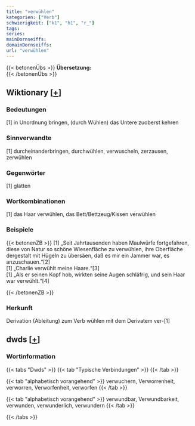 ```yaml
---
title: "verwühlen"
kategorien: ["Verb"]
schwierigkeit: ["k1", "h1", "r_"]
tags:
series:
mainDornseiffs:
domainDornseiffs:
url: "verwühlen"
---
```


{{< betonenÜbs >}}
**Übersetzung:**  
{{< /betonenÜbs >}}

## Wiktionary [[+](https://de.wiktionary.org/wiki/verwühlen)]

### Bedeutungen
[1] in Unordnung bringen, (durch Wühlen) das Untere zuoberst kehren  

### Sinnverwandte
[1] durcheinanderbringen, durchwühlen, verwuscheln, zerzausen, zerwühlen  

### Gegenwörter
[1] glätten  

### Wortkombinationen
[1] das Haar verwühlen, das Bett/Bettzeug/Kissen verwühlen  

### Beispiele
{{< betonenZB >}}
[1] „Seit Jahrtausenden haben Maulwürfe fortgefahren, diese von Natur so schöne Wiesenfläche zu verwühlen, ihre Oberfläche dergestalt mit Hügeln zu übersäen, daß es mir ein Jammer war, es anzuschauen.“[2]  
[1] „Charlie verwühlt meine Haare.“[3]  
[1] „Als er seinen Kopf hob, wirkten seine Augen schläfrig, und sein Haar war verwühlt.“[4]  

{{< /betonenZB >}}
### Herkunft
Derivation (Ableitung) zum Verb wühlen mit dem Derivatem ver-[1]  



## dwds [[+](https://www.dwds.de/wb/verwühlen)]

### Wortinformation
{{< tabs "Dwds" >}}
{{< tab "Typische Verbindungen" >}}
{{< /tab >}}

{{< tab "alphabetisch vorangehend" >}}
verwuchern, Verworrenheit, verworren, Verworfenheit, verworfen
{{< /tab >}}

{{< tab "alphabetisch vorangehend" >}}
verwundbar, Verwundbarkeit, verwunden, verwunderlich, verwundern
{{< /tab >}}

{{< /tabs >}}

